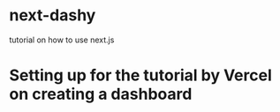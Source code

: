 # next-dashy
tutorial on how to use next.js
# Setting up for the tutorial by Vercel on creating a dashboard
